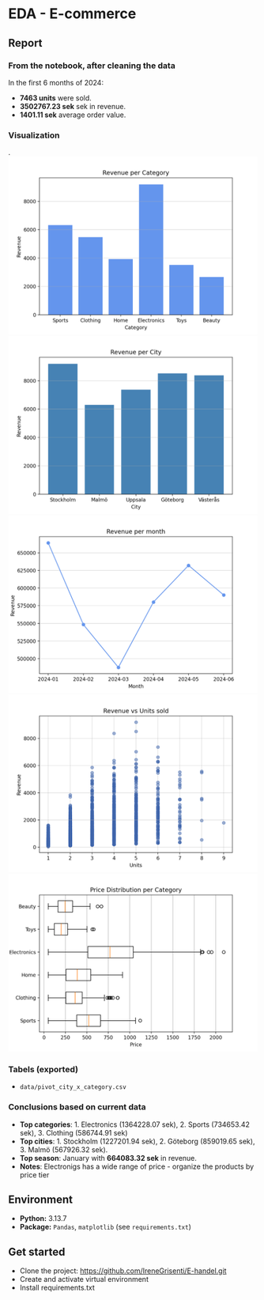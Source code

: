 # EDA - E-commerce

## Report
### From the notebook, after cleaning the data
In the first 6 months of 2024:
- **7463 units** were sold.
- **3502767.23 sek** sek in revenue.
- **1401.11 sek** average order value.

### Visualization
.
![alt text](images/fig_rev_per_cat.png)
![alt text](images/fig_rev_per_cit.png)
![alt text](images/fig_rev_per_month.png)
![alt text](images/fig_rev_per_units.png)
![alt text](images/fig_price_distrib.png)

### Tabels (exported)
- `data/pivot_city_x_category.csv`

### Conclusions based on current data
- **Top categories**: 1. Electronics (1364228.07 sek), 2. Sports (734653.42 sek), 3. Clothing (586744.91 sek)
- **Top cities**: 1. Stockholm (1227201.94 sek), 2. Göteborg (859019.65 sek), 3. Malmö (567926.32 sek).
- **Top season**: January with **664083.32 sek** in revenue.
- **Notes**: Electronigs has a wide range of price - organize the products by price tier

## Environment 
- **Python:** 3.13.7 
- **Package:** `Pandas`, `matplotlib` (see `requirements.txt`) 

## Get started 
- Clone the project: https://github.com/IreneGrisenti/E-handel.git
- Create and activate virtual environment 
- Install requirements.txt